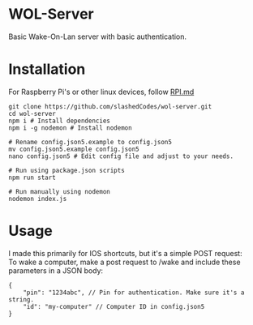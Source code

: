# WOL-Server
Basic Wake-On-Lan server with basic authentication.

# Installation
For Raspberry Pi's or other linux devices, follow [RPI.md](RPI.md)

```
git clone https://github.com/slashedCodes/wol-server.git
cd wol-server
npm i # Install dependencies
npm i -g nodemon # Install nodemon

# Rename config.json5.example to config.json5
mv config.json5.example config.json5
nano config.json5 # Edit config file and adjust to your needs.

# Run using package.json scripts
npm run start

# Run manually using nodemon
nodemon index.js
```

# Usage
I made this primarily for IOS shortcuts, but it's a simple POST request: <br>
To wake a computer, make a post request to /wake and include these parameters in a JSON body:
```
{
    "pin": "1234abc", // Pin for authentication. Make sure it's a string.
    "id": "my-computer" // Computer ID in config.json5
}
```
